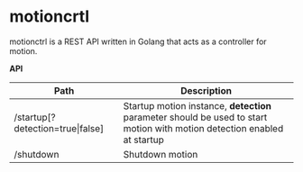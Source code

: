 # motioncrtl

motionctrl is a REST API written in Golang that acts as a controller for motion.

**API**

| Path | Description |
| ------------- | ------------- |
| /startup[?detection=true\|false] | Startup motion instance, **detection** parameter should be used to start motion with motion detection enabled at startup|
| /shutdown | Shutdown motion |
